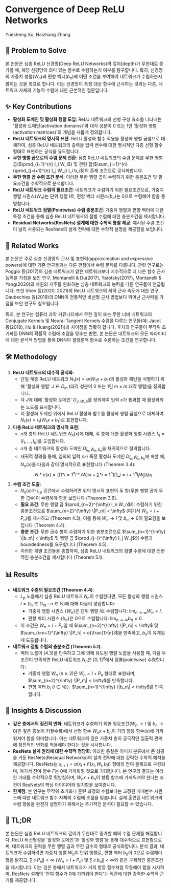 # Convergence of Deep ReLU Networks

Yuesheng Xu, Haizhang Zhang

## 🧩 Problem to Solve

본 논문은 심층 ReLU 신경망(Deep ReLU Networks)의 깊이(depth)가 무한대로 증가할 때, 해당 신경망이 의미 있는 함수로 수렴하는지 여부를 탐구합니다. 특히, 신경망의 가중치 행렬($W_n$)과 편향 벡터($b_n$)에 어떤 조건을 부여해야 네트워크가 수렴하는지 밝히는 것을 목표로 합니다. 이는 신경망이 특정 대상 함수에 근사하는 것과는 다른, 네트워크 자체의 기능적 수렴에 대한 근본적인 질문입니다.

## ✨ Key Contributions

- **활성화 도메인 및 활성화 행렬 도입**: ReLU 네트워크의 선형 구성 요소를 나타내는 '활성화 도메인(activation domains)'과 대각 성분이 0 또는 1인 '활성화 행렬(activation matrices)'의 개념을 새롭게 정의합니다.
- **ReLU 네트워크의 명시적 표현**: ReLU 활성화 함수 적용을 활성화 행렬 곱셈으로 대체하여, 심층 ReLU 네트워크의 출력을 입력 변수에 대한 명시적인 다층 선형 함수 형태로 표현하는 공식을 유도합니다.
- **무한 행렬 곱으로의 수렴 문제 전환**: 심층 ReLU 네트워크의 수렴 문제를 무한 행렬 곱($\prod_{i=1}^{n} I_i W_i$) 및 관련 합($\sum_{i=1}^{n} (\prod_{j=i+1}^{n} I_j W_j) I_i b_i$)의 존재 조건으로 공식화합니다.
- **무한 행렬 곱 수렴 조건 분석**: 이러한 무한 행렬 곱이 수렴하기 위한 충분조건 및 필요조건을 수학적으로 분석합니다.
- **ReLU 네트워크 수렴의 필요조건**: 네트워크가 수렴하기 위한 필요조건으로, 가중치 행렬 시퀀스($W_n$)는 단위 행렬 $I$로, 편향 벡터 시퀀스($b_n$)는 0으로 수렴해야 함을 증명합니다.
- **ReLU 네트워크 점별(Pointwise) 수렴 충분조건**: 가중치 행렬과 편향 벡터에 대한 특정 조건을 통해 심층 ReLU 네트워크의 점별 수렴에 대한 충분조건을 제시합니다.
- **Residual Networks(ResNets) 설계에 대한 수학적 통찰 제공**: 제시된 수렴 조건이 널리 사용되는 ResNets의 설계 전략에 대한 수학적 설명을 제공함을 보입니다.

## 📎 Related Works

본 논문은 주로 심층 신경망의 근사 및 표현력(approximation and expressive powers)에 대한 기존 연구들과는 다른 관점에서 수렴 문제를 다룹니다. 관련 연구로는 Poggio 등(2017)의 심층 네트워크가 얕은 네트워크보다 지수적으로 더 나은 함수 근사 능력을 가짐을 보인 연구, Montanelli & Du(2017), Yarotsky(2017), Montanelli & Yang(2020)의 차원의 저주를 완화하는 심층 네트워크의 능력을 다룬 연구들이 언급됩니다. 또한 Shen 등(2020, 2021)의 ReLU 네트워크의 최적 근사 속도에 대한 연구, Daubechies 등(2019)의 DNN이 전통적인 비선형 근사 방법보다 뛰어난 근사력을 가짐을 보인 연구도 참조됩니다.

특히, 본 연구는 컴퓨터 과학 커뮤니티에서 무한 깊이 또는 무한 너비 네트워크의 Conjugate Kernels 및 Neural Tangent Kernels 수렴을 다루는 연구들(예: Jacot 등(2018), Hu & Huang(2021))과 차이점을 명확히 합니다. 후자의 연구들이 무작위 초기화된 DNN의 확률적 수렴에 초점을 맞추는 반면, 본 논문은 네트워크의 모든 파라미터에 대한 분석적 방법을 통해 DNN이 결정론적 함수로 수렴하는 조건을 연구합니다.

## 🛠️ Methodology

1. **ReLU 네트워크의 대수적 공식화**:
   - 단일 계층 ReLU 네트워크 $N_1(x) = \sigma(W_1 x + b_1)$의 활성화 패턴을 식별하기 위해 '활성화 행렬' $J \in D_m$ (대각 성분이 0 또는 1인 $m \times m$ 대각 행렬)을 정의합니다.
   - 각 $J$에 대해 '활성화 도메인' $D_{J,W,b}$를 정의하여 입력 $x$가 통과할 때 활성화되는 노드를 표시합니다.
   - 이 활성화 도메인 위에서 ReLU 활성화 함수를 활성화 행렬 곱셈으로 대체하여 $N_1(x) = I_1(W_1 x + b_1)$로 표현합니다.
2. **다층 ReLU 네트워크의 명시적 표현**:
   - $n$개 층의 ReLU 네트워크 $N_n(x)$에 대해, 각 층에 대한 활성화 행렬 시퀀스 $\bar{I}_n = (I_1, \ldots, I_n)$를 도입합니다.
   - $n$개 층 네트워크의 활성화 도메인 $D_{\bar{I}_n, \bar{W}_n, \bar{b}_n}$을 재귀적으로 정의합니다.
   - 재귀적 정의를 통해, 임의의 입력 $x$가 특정 활성화 도메인 $D_{\bar{I}_n, \bar{W}_n, \bar{b}_n}$에 속할 때, $N_n(x)$를 다음과 같이 명시적으로 표현합니다 (Theorem 3.4):
     $$ N*n(x) = \left(\prod*{i=1}^{n} I*i W_i\right) x + \sum*{i=1}^{n} \left(\prod\_{j=i+1}^{n} I_j W_j\right) I_i b_i $$
3. **수렴 조건 도출**:
   - $N_n(x)$가 $L_p$ 공간에서 수렴하려면 위의 명시적 표현의 두 항(무한 행렬 곱과 무한 급수)이 수렴해야 함을 보입니다 (Theorem 3.6).
   - **필요 조건**: 무한 행렬 곱 $\prod_{n=2}^{\infty} I_n W_n$이 수렴하기 위한 충분조건으로 $\sum_{n=2}^{\infty} \|P_n\| < \infty$ (여기서 $W_n = I + P_n$)를 제시하고 (Theorem 4.3), 이를 통해 $W_n \to I$ 및 $b_n \to 0$이 필요함을 보입니다 (Theorem 4.4).
   - **충분 조건**: 무한 급수 항이 수렴하기 위한 충분조건으로 $\sum_{n=1}^{\infty} \|b_n\| < \infty$ 및 행렬 곱 $\prod_{j=i}^{\infty} I_j W_j$의 수렴과 boundedness를 요구합니다 (Theorem 4.5).
   - 이러한 개별 조건들을 종합하여, 심층 ReLU 네트워크의 점별 수렴에 대한 전반적인 충분조건을 제시합니다 (Theorem 5.1).

## 📊 Results

- **네트워크 수렴의 필요조건 (Theorem 4.4)**:
  - $L_p$ 노름에서 심층 ReLU 네트워크 $N_n$이 수렴한다면, 모든 활성화 행렬 시퀀스 $I=(I_n \in D_m : n \in \mathbb{N})$에 대해 다음이 성립합니다:
    - 가중치 행렬 시퀀스 $\{W_n\}$은 단위 행렬 $I$로 수렴합니다: $\lim_{n \to \infty} W_n = I$.
    - 편향 벡터 시퀀스 $\{b_n\}$은 0으로 수렴합니다: $\lim_{n \to \infty} b_n = 0$.
  - 이 조건은 $W_n = I + P_n$일 때 $\sum_{n=2}^{\infty} \|P_n\| < \infty$ 및 $\sum_{i=n+1}^{\infty} \|P_i\| = o(\frac{1}{n})$을 만족하고, $b_n$이 유계일 때 도출됩니다.
- **네트워크 점별 수렴의 충분조건 (Theorem 5.1)**:
  - 벡터 노름이 (4.3)을 만족하고 그에 의해 유도된 행렬 노름을 사용할 때, 다음 두 조건이 만족되면 ReLU 네트워크 $N_n$은 $[0,1]^d$에서 점별(pointwise) 수렴합니다:
    - 가중치 행렬 $W_n$ ($n \ge 2$)은 $W_n = I + P_n$ 형태로 표현되며, $\sum_{n=2}^{\infty} \|P_n\| < \infty$를 만족합니다.
    - 편향 벡터 $b_i$ ($i \in \mathbb{N}$)는 $\sum_{n=1}^{\infty} \|b_n\| < \infty$를 만족합니다.

## 🧠 Insights & Discussion

- **깊은 층에서의 점진적 변화**: 네트워크가 수렴하기 위한 필요조건($W_n \to I$ 및 $b_n \to 0$)은 깊은 층($n$이 커질수록)에서 선형 함수 $W_n x + b_n$이 거의 항등 함수($x$)에 가까워져야 함을 의미합니다. 이는 네트워크의 깊은 가중치 층이 궁극적인 입출력 관계에 점진적인 변화를 적용해야 한다는 것을 시사합니다.
- **ResNets 설계 원리에 대한 수학적 정당화**: 이러한 통찰은 이미지 분류에서 큰 성공을 거둔 ResNets(Residual Networks)의 설계 전략에 대한 강력한 수학적 해석을 제공합니다. ResNets는 $x_{l+1} = \sigma(x_l + F(x_l, W_l, b_l))$ 형태의 잔여 블록으로 구성되며, 여기서 잔여 함수 $F$는 0에 가까워질 것으로 기대됩니다. 본 연구의 결과는 이러한 기대를 수학적으로 뒷받침하며, $W_n x + b_n$이 항등 함수에 가까워져야 한다는 조건이 ResNets의 핵심 아이디어와 일치함을 보여줍니다.
- **한계점**: 본 연구는 무작위 초기화나 훈련 과정의 수렴보다는 고정된 매개변수 시퀀스에 대한 네트워크 함수 자체의 수렴에 초점을 맞춥니다. 실제 훈련된 네트워크의 수렴 행동을 완전히 설명하기 위해서는 추가적인 분석이 필요할 수 있습니다.

## 📌 TL;DR

본 논문은 심층 ReLU 네트워크의 깊이가 무한대로 증가할 때의 수렴 문제를 해결합니다. ReLU 비선형성을 '활성화 도메인'과 '활성화 행렬'을 통해 대수적으로 표현함으로써, 네트워크의 출력을 무한 행렬 곱과 무한 급수의 형태로 공식화합니다. 분석 결과, 네트워크가 수렴하려면 가중치 행렬 $W_n$이 단위 행렬로, 편향 벡터 $b_n$이 0으로 수렴해야 함을 밝히고, $\sum \|P_n\| < \infty$ ($W_n = I+P_n$) 및 $\sum \|b_n\| < \infty$와 같은 구체적인 충분조건을 제시합니다. 이는 깊은 층에서 네트워크가 거의 항등 함수처럼 작동해야 함을 시사하며, ResNets 설계의 '잔여 함수가 0에 가까워야 한다'는 직관에 대한 강력한 수학적 근거를 제공합니다.
